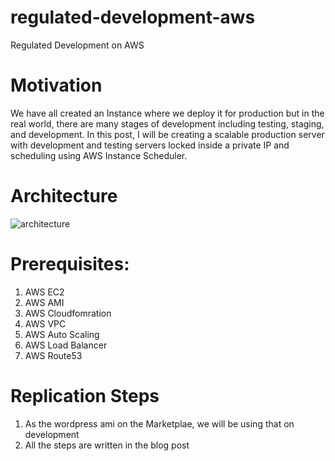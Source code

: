 # regulated-development-aws
Regulated Development on AWS

# Motivation
We have all created an Instance where we deploy it for production but in the real world, there are many stages of development including testing, staging, and development. In this post, I will be creating a scalable production server with development and testing servers locked inside a private IP and scheduling using AWS Instance Scheduler.

# Architecture
![architecture](https://user-images.githubusercontent.com/13358738/123626496-a4cf2200-d830-11eb-8eee-8cb9bb60911c.png)

# Prerequisites:
1. AWS EC2
2. AWS AMI
3. AWS Cloudfomration
4. AWS VPC
5. AWS Auto Scaling
6. AWS Load Balancer
7. AWS Route53

# Replication Steps
1. As the wordpress ami on the Marketplae, we will be using that on development
2. All the steps are written in the blog post
